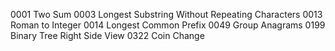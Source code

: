 0001 Two Sum
0003 Longest Substring Without Repeating Characters
0013 Roman to Integer
0014 Longest Common Prefix
0049 Group Anagrams
0199 Binary Tree Right Side View
0322 Coin Change
